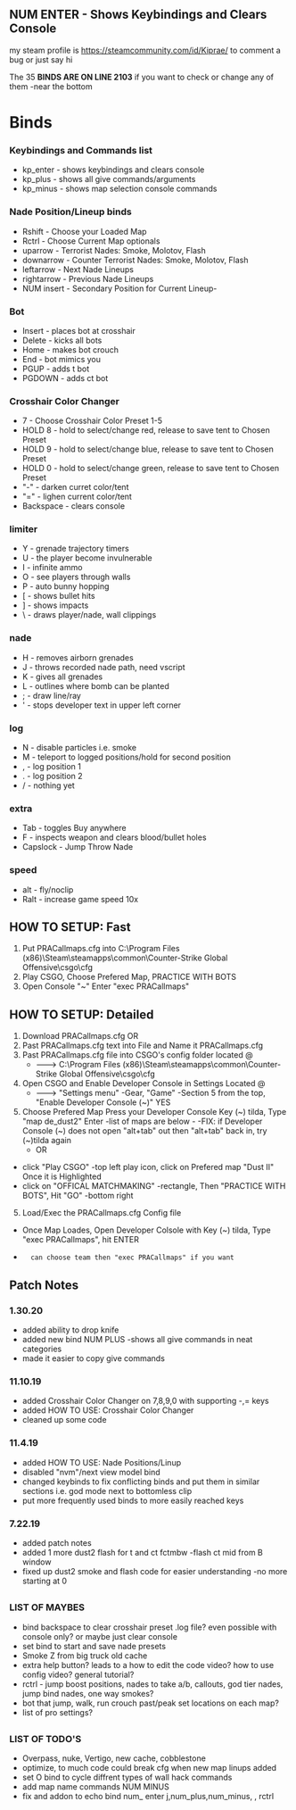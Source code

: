 ## <b>NUM ENTER - Shows Keybindings and Clears Console </b>
my steam profile is https://steamcommunity.com/id/Kiprae/ to comment a bug or just say hi

The 35 <b> BINDS ARE ON LINE 2103</b> if you want to check or change any of them -near the bottom


# Binds
### Keybindings and Commands list
- kp_enter	- shows keybindings and clears console
- kp_plus	- shows all give commands/arguments
- kp_minus	- shows map selection console commands

### Nade Position/Lineup binds
- Rshift     - Choose your Loaded Map
- Rctrl      - Choose Current Map optionals
- uparrow    - Terrorist Nades: Smoke, Molotov, Flash
- downarrow  - Counter Terrorist Nades: Smoke, Molotov, Flash
- leftarrow  - Next Nade Lineups
- rightarrow - Previous Nade Lineups
- NUM insert - Secondary Position for Current Lineup-

### Bot
- Insert     - places bot at crosshair
- Delete     - kicks all bots
- Home	     - makes bot crouch
- End	     - bot mimics you
- PGUP	     - adds t bot
- PGDOWN     - adds ct bot

### Crosshair Color Changer
- 7		  - Choose Crosshair Color Preset 1-5
- HOLD 8	  - hold to select/change red,   release to save tent to Chosen Preset
- HOLD 9	  - hold to select/change blue,  release to save tent to Chosen Preset
- HOLD 0	  - hold to select/change green, release to save tent to Chosen Preset
- "-"		  - darken curret color/tent
- "="		  - lighen current color/tent
- Backspace	  - clears console

### limiter
- Y	     - grenade trajectory timers
- U	     - the player become invulnerable
- I 	     - infinite ammo
- O	     - see players through walls
- P	     - auto bunny hopping
- [	     - shows bullet hits
- ]	     - shows impacts
- \ 	     - draws player/nade, wall clippings

### nade
- H	     - removes airborn grenades
- J	     - throws recorded nade path, need vscript
- K	     - gives all grenades
- L	     - outlines where bomb can be planted
- ;	     - draw line/ray
- ' 	     - stops developer text in upper left corner

### log
- N	     - disable particles i.e. smoke
- M	     - teleport to logged positions/hold for second position
- ,	     - log position 1
- . 	     - log position 2
- /	     - nothing yet

### extra
- Tab	     - toggles Buy anywhere
- F	     - inspects weapon and clears blood/bullet holes
- Capslock   - Jump Throw Nade

### speed
- alt	     - fly/noclip
- Ralt	     - increase game speed 10x


## HOW TO SETUP: Fast
1. Put PRACallmaps.cfg into C:\Program Files (x86)\Steam\steamapps\common\Counter-Strike Global Offensive\csgo\cfg
2. Play CSGO, Choose Prefered Map, PRACTICE WITH BOTS
3. Open Console "~" Enter "exec PRACallmaps"

## HOW TO SETUP: Detailed
1. Download PRACallmaps.cfg
	OR
1. Past PRACallmaps.cfg text into File and Name it PRACallmaps.cfg
2. Past PRACallmaps.cfg file into CSGO's config folder located @
	- ---> C:\Program Files (x86)\Steam\steamapps\common\Counter-Strike Global Offensive\csgo\cfg
3. Open CSGO and Enable Developer Console in Settings Located @
 	- ---> "Settings menu" -Gear, "Game" -Section 5 from the top, "Enable Developer Console (~)" YES
4. Choose Prefered Map  Press your Developer Console Key (~) tilda, Type "map de_dust2" Enter -list of maps are below
		- -FIX: if Developer Console (~) does not open "alt+tab" out then "alt+tab" back in, try (~)tilda again
	- OR
-	click "Play CSGO" -top left play icon, click on Prefered map "Dust II" Once it is Highlighted
-	click on "OFFICAL MATCHMAKING" -rectangle, Then "PRACTICE WITH BOTS", Hit "GO" -bottom right
5. Load/Exec the PRACallmaps.cfg Config file
-	Once Map Loades, Open Developer Colsole with Key (~) tilda, Type "exec PRACallmaps", hit ENTER
-		can choose team then "exec PRACallmaps" if you want
## Patch Notes

### 1.30.20
- added ability to drop knife
- added new bind NUM PLUS -shows all give commands in neat categories
- made it easier to copy give commands

### 11.10.19
- added Crosshair Color Changer on 7,8,9,0 with supporting -,= keys
- added  HOW TO USE: Crosshair Color Changer
- cleaned up some code

### 11.4.19
- added HOW TO USE: Nade Positions/Linup
- disabled "nvm"/next view model bind
- changed keybinds to fix conflicting binds and put them in similar sections i.e. god mode next to bottomless clip
- put more frequently used binds to more easily reached keys

### 7.22.19
- added patch notes
- added 1 more dust2 flash for t and ct fctmbw -flash ct mid from B window
- fixed up dust2 smoke and flash code for easier understanding -no more starting at 0

## 
### LIST OF MAYBES
- bind backspace to clear crosshair preset .log file? even possible with console only? or maybe just clear console
- set bind to start and save nade presets
- Smoke Z from big truck old cache
- extra help button? leads to a how to edit the code video?	 how to use config video?  general tutorial?
- rctrl - jump boost positions, nades to take a/b, callouts, god tier nades, jump bind nades, one way smokes?
- bot that jump, walk, run crouch past/peak set locations on each map?
- list of pro settings?
##
### LIST OF TODO'S
- Overpass, nuke, Vertigo, new cache, cobblestone
- optimize, to much code could break cfg when new map linups added
- set O bind to cycle diffrent types of wall hack commands 
- add map name commands NUM MINUS
- fix and addon to echo bind num_ enter j,num_plus,num_minus, \, rctrl
